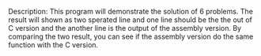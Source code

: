 Description: This program will demonstrate the solution of 6 problems. The result will shown as two sperated line and one line
should be the the out of C version and the another line is the output of the assembly version. By comparing the two result, you
can see if the assembly version do the same function with the C version. 

